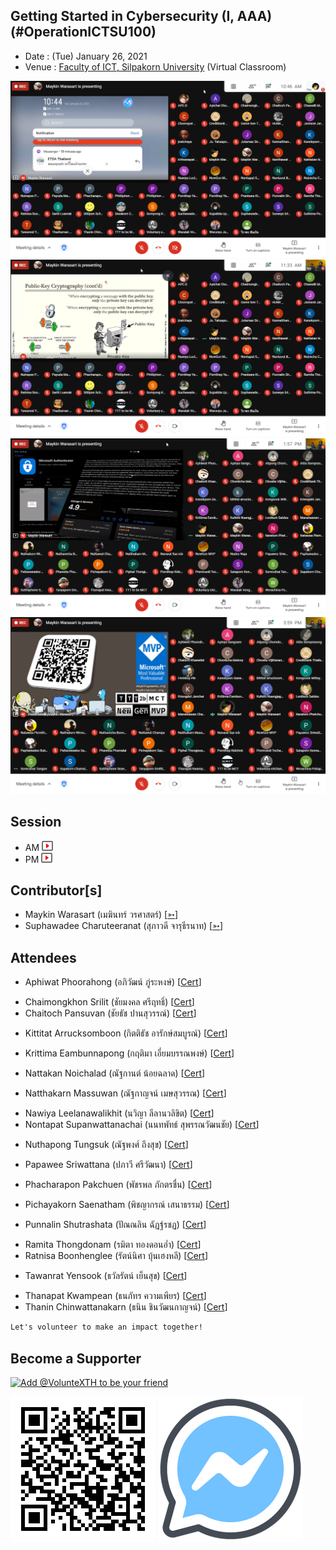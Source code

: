 ## Getting Started in Cybersecurity (I, AAA) (#OperationICTSU100)

+ Date : (Tue) January 26, 2021
+ Venue : [Faculty of ICT, Silpakorn University](https://www.ict.su.ac.th/) (Virtual Classroom)

[![](OperationICTSU100/pic/2021-01-26_104612.png "#OperationICTSU100")](OperationICTSU100/pic/2021-01-26_104612.png)
[![](OperationICTSU100/pic/2021-01-26_113310.png "#OperationICTSU100")](OperationICTSU100/pic/2021-01-26_113310.png)
[![](OperationICTSU100/pic/2021-01-26_135721.png "#OperationICTSU100")](OperationICTSU100/pic/2021-01-26_135721.png)
[![](OperationICTSU100/pic/2021-01-26_155944.png "#OperationICTSU100")](OperationICTSU100/pic/2021-01-26_155944.png)

## Session
+ AM [![](OperationICTSU100/pic/video-youtube.png "#OperationICTSU100")](https://drive.google.com/file/d/1Uow_Slk8LDnTD1sWqC-KRH9pBa2f2Qe1)
+ PM [![](OperationICTSU100/pic/video-youtube.png "#OperationICTSU100")](https://drive.google.com/file/d/1mvcYkmddMy5QLcUmWP1GAtfHKvDhwhos)

## Contributor[s]
+ Maykin Warasart (เมฆินทร์ วรศาสตร์) [[➳](http://mk.in.th)]
+ Suphawadee Charuteeranat (สุภาวดี จารุธีรนาท) [[➳](https://www.facebook.com/thdeemiss03)]

## Attendees
<!--  [[Cert](OperationICTSU100/attendance/xxx.pdf)] -->
<!--
+ Apatcha Sonpray (อพัชชา สนพราย) [[Cert](OperationICTSU100/attendance/VXOpICTSU100-20210126-Apatcha-Sonpray.pdf)]
-->

+ Aphiwat Phoorahong (อภิวัฒน์ ภู่ระหงษ์) [[Cert](OperationICTSU100/attendance/VXOpICTSU100-20210126-Aphiwat-Phoorahong.pdf)]

<!--
+ Apichai Chomjun (อภิชัย ชมจันทร์) [[Cert](OperationICTSU100/attendance/VXOpICTSU100-20210126-Apichai-Chomjun.pdf)]
+ Apinya Sangsam (อภิญญา สังข์เสม) [[Cert](OperationICTSU100/attendance/VXOpICTSU100-20210126-Apinya-Sangsam.pdf)]
+ Atipong Chomdong (อธิพงศ์ ชมดง) [[Cert](OperationICTSU100/attendance/VXOpICTSU100-20210126-Atipong-Chomdong.pdf)]
+ Atita Somprasong (อทิตา สมประสงค์) [[Cert](OperationICTSU100/attendance/VXOpICTSU100-20210126-Atita-Somprasong.pdf)]
+ Aunniya Vijittanantakul (อันต์ณิญา วิจิตตนันทากุล)
-->

+ Chaimongkhon Srilit (ชัยมงคล ศรีฤทธิ์) [[Cert](OperationICTSU100/attendance/VXOpICTSU100-20210126-Chaimongkhon-Srilit.pdf)]
+ Chaitoch Pansuvan (ชัยธัช ปานสุวรรณ์) [[Cert](OperationICTSU100/attendance/VXOpICTSU100-20210126-Chaitoch-Pansuvan.pdf)]

<!--
+ Chakkrit Khaewlek (จักรกฤษณ์ แก้วเล็ก) [[Cert](OperationICTSU100/attendance/VXOpICTSU100-20210126-Chakkrit-Khaewlek.pdf)]
+ Chanasorn Sretongtae (ชนสรณ์ ศรีทองแท้)
+ Chawalit Marayat (ชวลิต มารยาท) [[Cert](OperationICTSU100/attendance/VXOpICTSU100-20210126-Chawalit-Marayat.pdf)]
+ Chonrapat Settarat (ชนรพัฒน์ เศรษฐรัตน์) [[Cert](OperationICTSU100/attendance/VXOpICTSU100-20210126-Chonrapat-Settarat.pdf)]
+ Chonticha Mainoy (ชลธิชา ไม่น้อย) [[Cert](OperationICTSU100/attendance/VXOpICTSU100-20210126-Chonticha-Mainoy.pdf)]
+ Jantarat Jareonsuk (จันทรัสม์ เจริญสุข) [[Cert](OperationICTSU100/attendance/VXOpICTSU100-20210126-Jantarat-Jareonsuk.pdf)]
+ Jiratchaya Sutawong (จิรัชญา สุตะวงษ์) [[Cert](OperationICTSU100/attendance/VXOpICTSU100-20210126-Jiratchaya-Sutawong.pdf)]
+ Jutamas Siriart (จุฑามาศ ศิริอรรถ)
+ Kannatthanan Biyaem (กันต์ณัฐนันท์ ใบแย้ม) [[Cert](OperationICTSU100/attendance/VXOpICTSU100-20210126-Kannatthanan-Biyaem.pdf)]
+ Kanokporn angkasekwinai (กนกพร อังคเศกวินัย)
+ Kanokporn Saewoon (กนกพร แซ่หวุ่น) [[Cert](OperationICTSU100/attendance/VXOpICTSU100-20210126-Kanokporn-Saewoon.pdf)]
-->

+ Kittitat Arrucksomboon (กิตติธัช อารักษ์สมบูรณ์) [[Cert](OperationICTSU100/attendance/VXOpICTSU100-20210126-Kittitat-Arrucksomboon.pdf)]

<!--
+ Kongsook Wittayawanitchai (ก้องสุข วิทยาวนิชชัย)
+ Kriengdet Janchai (เกรียงเดช จันทร์ฉาย) [[Cert](OperationICTSU100/attendance/VXOpICTSU100-20210126-Kriengdet-Janchai.pdf)]
+ Kritsanapat Watcharakriengkrai (กฤษณพัทธ์ วัชระเกรียงไกร) [[Cert](OperationICTSU100/attendance/VXOpICTSU100-20210126-Kritsanapat-W.pdf)]
-->

+ Krittima Eambunnapong (กฤติมา เอี่ยมบรรณพงษ์) [[Cert](OperationICTSU100/attendance/VXOpICTSU100-20210126-Krittima-Eambunnapong.pdf)]

<!--
+ Kulkitti Nuangjagoun (กุลกิตติ เนื่องจากอวน)
+ Lerdluk Satdee (เลิศลักษณ์ สาตดี) [[Cert](OperationICTSU100/attendance/VXOpICTSU100-20210126-Lerdluk-Satdee.pdf)]
+ Manatsawan Channarong (มนัสวรรณ ชาญณรงค์)
+ Nanthawat Pinitkijwat (นันทวัฒน์ พินิจกิจวัฒน์) [[Cert](OperationICTSU100/attendance/VXOpICTSU100-20210126-Nanthawat-Pinitkijwat.pdf)]
+ Naratorn Phetchuchat (นราธร เพ็ชรชูชาติ)
+ Natawas Piemkhumdee (ณัฐวัส เปี่ยมขำดี) [[Cert](OperationICTSU100/attendance/VXOpICTSU100-20210126-Natawas-Piemkhumdee.pdf)]
+ Nathakorn Wimonwatwethi (ณฐกร วิมลวัตรเวที) [[Cert](OperationICTSU100/attendance/VXOpICTSU100-20210126-Nathakorn-Wimonwatwethi.pdf)]
+ Nathanicha Boonyaporn (ณัฏฐณิชา บุณยาภรณ์)
-->

+ Nattakan Noichalad (ณัฐกานต์ น้อยฉลาด) [[Cert](OperationICTSU100/attendance/VXOpICTSU100-20210126-Nattakan-Noichalad.pdf)]

<!--
+ Nattawat Champa (ณัฐวรรธน์ จำปา)
-->

+ Natthakarn Massuwan (ณัฐกาญจน์ เมษสุวรรณ) [[Cert](OperationICTSU100/attendance/VXOpICTSU100-20210126-Natthakarn-Massuwan.pdf)]

<!--
+ Natthasit Promsorn (ณัฐสิทธิ์ พรมสอน) [[Cert](OperationICTSU100/attendance/VXOpICTSU100-20210126-Natthasit-Promsorn.pdf)]
+ Navarat Sae-ieb (นวรัตน์ แซ่เอี๊ยบ)
-->

+ Nawiya Leelanawalikhit (นวิญา ลีลานวลิขิต) [[Cert](OperationICTSU100/attendance/VXOpICTSU100-20210126-Nawiya-Leelanawalikhit.pdf)]
+ Nontapat Supanwattanachai (นนทพัทธ์ สุพรรณวัฒนชัย) [[Cert](OperationICTSU100/attendance/VXOpICTSU100-20210126-Nontapat-Supanwattanachai.pdf)]

<!--
+ Nuntavut Baongam (นันทวุฒิ บัวงาม)
-->

+ Nuthapong Tungsuk (ณัฐพงศ์ ถึงสุข) [[Cert](OperationICTSU100/attendance/VXOpICTSU100-20210126-Nuthapong-Tungsuk.pdf)]

<!--
+ Nutnicha Charoenkul (นัฐณิชา เจริญกุล)
+ Nutrapee Phundech (นัฐระพี พันเดช)  [[Cert](OperationICTSU100/attendance/VXOpICTSU100-20210126-Nutrapee-Phundech.pdf)]
+ Pakawat Jundapram (ภควัต จันดาเปรม)
-->

+ Papawee Sriwattana (ปภาวี ศรีวัฒนา)  [[Cert](OperationICTSU100/attendance/VXOpICTSU100-20210126-Papawee-Sriwattana.pdf)]

<!--
+ Paphawadee Rubsung (ปภาวดี รูปสูง)
+ Pattarawadee Saebae (ภัทรวดี แซ่เบ้) [[Cert](OperationICTSU100/attendance/VXOpICTSU100-20210126-Pattarawadee-Saebae.pdf)]
+ Payuda Makpasuk (ปยุดา มากผาสุข) [[Cert](OperationICTSU100/attendance/VXOpICTSU100-20210126-Payuda-Makpasuk.pdf)]
-->

+ Phacharapon Pakchuen (พัชรพล ภักตรชื่น) [[Cert](OperationICTSU100/attendance/VXOpICTSU100-20210126-Phacharapon-Pakchuen.pdf)]

<!--
+ Phannita Phumalai (พรรนนิตา ภู่มาลัย)
+ Phittiphon Wangburapapaiboon (พิตติพล หวังบูรพาไพบูลย์) [[Cert](OperationICTSU100/attendance/VXOpICTSU100-20210126-Phittiphon-W.pdf)]
-->

+ Pichayakorn Saenatham (พิชญากรณ์ เสนาธรรม) [[Cert](OperationICTSU100/attendance/VXOpICTSU100-20210126-Pichayakorn-Saenatham.pdf)]

<!--
+ Piphat Thongissara (พิพัฒน์ ทองอิสสระ) [[Cert](OperationICTSU100/attendance/VXOpICTSU100-20210126-Piphat-Thongissara.pdf)]
+ Pornthep Kidchob (พรเทพ คิดชอบ)
+ Pornthep Yangsomboon (พรเทพ ยางสมบูรณ์)
+ Pranisara Kijnate (ปาณิสรา กิจเนตร์) [[Cert](OperationICTSU100/attendance/VXOpICTSU100-20210126-Pranisara-Kijnate.pdf)]
+ Premruedi Techaaphichit (เปรมฤดี เตชอภิชิต) [[Cert](OperationICTSU100/attendance/VXOpICTSU100-20210126-Premruedi-Techaaphichit.pdf)]
-->

+ Punnalin Shutrashata (ปัณณลิน ฉัฏฐ์รชฏ) [[Cert](OperationICTSU100/attendance/VXOpICTSU100-20210126-Punnalin-Shutrashata.pdf)]

<!--
+ Rachanon Suanma (รชานนท์ สวนมา)
-->

+ Ramita Thongdonam (รมิตา ทองดอนอ่ำ) [[Cert](OperationICTSU100/attendance/VXOpICTSU100-20210126-Ramita-Thongdonam.pdf)]
+ Ratnisa Boonhenglee (รัตน์นิศา บุ้นเฮงหลี) [[Cert](OperationICTSU100/attendance/VXOpICTSU100-20210126-Ratnisa-Boonhenglee.pdf)]

<!--
+ Sariti Luanrak (ศริติ ล่วนรักษ์)
+ Sataporn Kennamthieng (สถาพร เคนน้ำเที่ยง)
+ Sirindhorn Khola (ศิรินธร คอล้า)
+ Sittipon Schrott (สิทธิพล ชร็อตต์) [[Cert](OperationICTSU100/attendance/VXOpICTSU100-20210126-Sittipon-Schrott.pdf)]
+ Siwakorn Chansomboon (ศิวกร จันทร์สมบูรณ์)
+ Sompong Khunthamsiri (สมพงษ์ คุณธรรมสิริ) [[Cert](OperationICTSU100/attendance/VXOpICTSU100-20210126-Sompong-Khunthamsiri.pdf)]
+ Somruthai Tangon (สมฤทัย แตงอ่อน) [[Cert](OperationICTSU100/attendance/VXOpICTSU100-20210126-Somruthai-Tangon.pdf)]
+ Suchawadee Yuedyaow (สุชาวดี ยืดยาว) [[Cert](OperationICTSU100/attendance/VXOpICTSU100-20210126-Suchawadee-Yuedyaow.pdf)]
+ Supakorn Chumsing (ศุภกร ชุมสิงห์) [[Cert](OperationICTSU100/attendance/VXOpICTSU100-20210126-Supakorn-Chumsing.pdf)]
+ Supatida Upan (สุภธิดา อุปัญญ์) [[Cert](OperationICTSU100/attendance/VXOpICTSU100-20210126-Supatida-Upan.pdf)]
+ Sureeya Sriuschariya (สุรีย์ญา ศรีอัจฉริยะ) [[Cert](OperationICTSU100/attendance/VXOpICTSU100-20210126-Sureeya-Sriuschariya.pdf)]
+ Suthima poonsiripipat (สุธิมา พูนศิริพิพัฒน์)
+ Sutthiphon Saengnum (สุทธิพร แสงนุ่ม) [[Cert](OperationICTSU100/attendance/VXOpICTSU100-20210126-Sutthiphon-Saengnum.pdf)]
+ Taksaporn Sinsongserm (ทักษพร สินส่งเสริม) [[Cert](OperationICTSU100/attendance/VXOpICTSU100-20210126-Taksaporn-Sinsongserm.pdf)]
+ Tanyaporn Smittikorakul (ธัญพร สมิทธิกรกุล)
-->

+ Tawanrat Yensook (ธวัลรัตน์ เย็นสุข) [[Cert](OperationICTSU100/attendance/VXOpICTSU100-20210126-Tawanrat-Yensook.pdf)]

<!--
+ Thadtarnan Sangjitpondchok (ทัตธนันท์ สังข์จิตพรโชค) [[Cert](OperationICTSU100/attendance/VXOpICTSU100-20210126-Thadtarnan-Sangjitpondchok.pdf)]
-->

+ Thanapat Kwampean (ธนภัทร ความเพียร) [[Cert](OperationICTSU100/attendance/VXOpICTSU100-20210126-Thanapat-Kwampean.pdf)]
+ Thanin Chinwattanakarn (ธนิน ชินวัฒนกาญจน์) [[Cert](OperationICTSU100/attendance/VXOpICTSU100-20210126-Thanin-Chinwattanakarn.pdf)]

<!--
+ Varat Tanawatchwarapanya (วรัท ธนวัชร์วรปัญญา)
+ Warachina Pokapanich (วรชินา โภคาพานิชย์) [[Cert](OperationICTSU100/attendance/VXOpICTSU100-20210126-Warachina-Pokapanich.pdf)]
+ Warunyu Jantree (วรัญญู จันทร์ตรี)
+ Wiraphon Khanngoen (วีราพร ขันเงิน) [[Cert](OperationICTSU100/attendance/VXOpICTSU100-20210126-Wiraphon-Khanngoen.pdf)]
-->

```markdown
Let's volunteer to make an impact together!
```

## Become a Supporter

[![](https://scdn.line-apps.com/n/line_add_friends/btn/en.png "Add @VolunteXTH to be your friend")](https://lin.ee/cnIgUj4)

[![](/@VolunteXTH.png "Add @VolunteXTH to be your friend")](https://line.me/R/ti/p/@voluntex)
[![](/fb-m.png "Talk to us via FB messenger")](https://m.me/VolunteXTH)